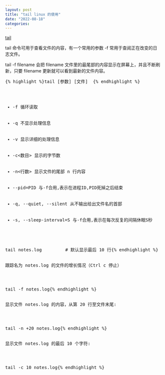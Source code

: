 ```yaml
---
layout: post
title: "tail linux 的使用"
date: "2022-08-18"
categories: 
---
```

<p><a href="https://www.runoob.com/linux/linux-comm-tail.html">tail </a></p>

<p>tail 命令可用于查看文件的内容，有一个常用的参数 <span class="marked">-f</span> 常用于查阅正在改变的日志文件。</p>

<p><span class="marked">tail -f filename</span> 会把 filename 文件里的最尾部的内容显示在屏幕上，并且不断刷新，只要 filename 更新就可以看到最新的文件内容。</p>

<pre class="prettyprint prettyprinted" style="">
{% highlight %}<span class="pln">tail </span><span class="pun">[参数]</span><span class="pln"> </span><span class="pun">[文件]</span><span class="pln">  </span>{% endhighlight %}

<ul>
	<li>-f 循环读取</li>
	<li>-q 不显示处理信息</li>
	<li>-v 显示详细的处理信息</li>
	<li>-c&lt;数目&gt; 显示的字节数</li>
	<li>-n&lt;行数&gt; 显示文件的尾部 n 行内容</li>
	<li>--pid=PID 与-f合用,表示在进程ID,PID死掉之后结束</li>
	<li>-q, --quiet, --silent 从不输出给出文件名的首部</li>
	<li>-s, --sleep-interval=S 与-f合用,表示在每次反复的间隔休眠S秒</li>
</ul>

<pre class="prettyprint prettyprinted" style="">
<span class="pln">tail notes</span><span class="pun">.</span><span class="pln">log         </span><span class="com"># 默认显示最后 10 行</span>{% endhighlight %}

<p>跟踪名为 notes.log 的文件的增长情况（Ctrl c 停止）</p>

<pre class="prettyprint prettyprinted" style="">
<span class="pln">tail </span><span class="pun">-</span><span class="pln">f notes</span><span class="pun">.</span><span class="pln">log</span>{% endhighlight %}

<p>显示文件 notes.log 的内容，从第 20 行至文件末尾:</p>

<pre class="prettyprint prettyprinted" style="">
<span class="pln">tail </span><span class="pun">-</span><span class="pln">n </span><span class="pun">+</span><span class="lit">20</span><span class="pln"> notes</span><span class="pun">.</span><span class="pln">log</span>{% endhighlight %}

<p>显示文件 notes.log 的最后 10 个字符:</p>

<pre class="prettyprint prettyprinted" style="">
<span class="pln">tail </span><span class="pun">-</span><span class="pln">c </span><span class="lit">10</span><span class="pln"> notes</span><span class="pun">.</span><span class="pln">log</span>{% endhighlight %}

